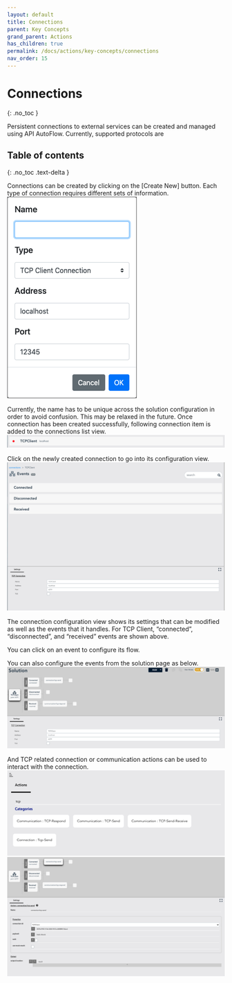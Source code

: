 ```yaml
---
layout: default
title: Connections
parent: Key Concepts
grand_parent: Actions
has_children: true
permalink: /docs/actions/key-concepts/connections
nav_order: 15
---
```


# Connections
{: .no_toc }

Persistent connections to external services can be created and managed using API AutoFlow. Currently, supported protocols are
## Table of contents
{: .no_toc .text-delta }


Connections can be created by clicking on the [Create New] button. Each type of connection requires different sets of information.
![Create Connection](/assets/images/connections-2.png)

Currently, the name has to be unique across the solution configuration in order to avoid confusion. This may be relaxed in the future. Once connection has been created successfully, following connection item is added to the connections list view.
![Connection](/assets/images/connections-3.png)

Click on the newly created connection to go into its configuration view.
![Connection](/assets/images/connections-4.png)

The connection configuration view shows its settings that can be modified as well as the events that it handles. For TCP Client, “connected”, “disconnected”, and “received” events are shown above.

You can click on an event to configure its flow.

You can also configure the events from the solution page as below.
![Connection](/assets/images/connections-5.png)

And TCP related connection or communication actions can be used to interact with the connection.
![Connection](/assets/images/connections-6.png)
![Connection](/assets/images/connections-7.png)
